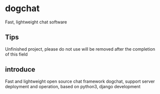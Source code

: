 # dogchat
Fast, lightweight chat software
## Tips
Unfinished project, please do not use will be removed after the completion of this field
## introduce
Fast and lightweight open source chat framework dogchat, support server deployment and operation, based on python3, django development  
